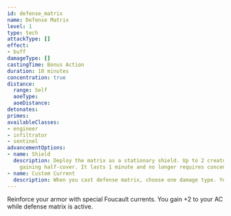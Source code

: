 ```yaml
---
id: defense_matrix
name: Defense Matrix
level: 1
type: tech
attackType: []
effect:
- buff
damageType: []
castingTime: Bonus Action
duration: 10 minutes
concentration: true
distance:
  range: Self
  aoeType: 
  aoeDistance: 
detonates: 
primes: 
availableClasses:
- engineer
- infiltrator
- sentinel
advancementOptions:
- name: Shield
  description: Deploy the matrix as a stationary shield. Up to 2 creatures of medium size can stand behind the shield,
    gaining half-cover. It lasts 1 minute and no longer requires concentration.
- name: Custom Current
  description: When you cast defense matrix, choose one damage type. You have resistance to that type while defense matrix is active.
---
```

Reinforce your armor with special Foucault currents. You gain +2 to your AC while defense matrix is active.